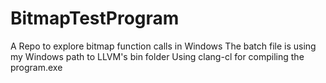 # BitmapTestProgram
A Repo to explore bitmap function calls in Windows
The batch file is using my Windows path to LLVM's bin folder
Using clang-cl for compiling the program.exe
